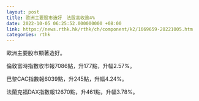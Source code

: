 ```yaml
---
layout: post
title: 歐洲主要股市造好　法股高收逾4%
date: 2022-10-05 06:25:52.000000000 +08:00
link: https://news.rthk.hk/rthk/ch/component/k2/1669659-20221005.htm
categories: rthk
---
```


歐洲主要股市顯著造好。

倫敦富時指數收市報7086點，升177點，升幅2.57%。

巴黎CAC指數報6039點，升245點，升幅4.24%。

法蘭克福DAX指數報12670點，升461點，升幅3.78%。
